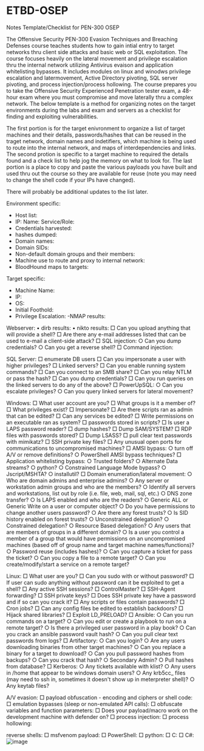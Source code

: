 # ETBD-OSEP
Notes Template/Checklist for PEN-300 OSEP

The Offensive Security PEN-300 Evasion Techniques and Breaching Defenses course teaches students how to gain intial entry to target networks thru client side attacks and basic web or SQL exploitation. The course focuses heavily on the lateral movement and privilege escalation thru the internal network utilizing Antivirus evaison and application whitelisting bypasses. It includes modules on linux and winodws privilege escalation and latermovement, Active Directory pivoting, SQL server pivoting, and process injection/process hollowing. The course prepares you to take the Offensive Security Experienced Penetration tester exam, a 48-hour exam where you must compromise and move laterally thru a complex network. The below template is a method for organizing notes on the target environments during the labs and exam and servers as a checklist for finding and exploiting vulnerabilities.

The first portion is for the target enivronment to organize a list of target machines and their details, passwords/hashes that can be reused in the traget network, domain names and indetifiers, which machine is being used to route into the internal network, and maps of interdependencies and links. The second protion is specific to a target machine to required the details found and a check list to help jog the memory on what to look for. The last portion is a place to copy and paste the various payloads you have built and used thru out the course so they are available for reuse (note you may need to change the shell code if your IPs have changed).

There will probably be additional updates to the list later.

Environment specific: 
- Host list:
- 	IP:	Name:	Service/Role:
- Credentials harvested:
- hashes dumped:
- Domain names:
- Domain SIDs:
- Non-default domain groups and their members:
- Machine use to route and proxy to internal network:
- BloodHound maps to targets:

Target specific: 
- Machine Name:
- IP:
- OS:
- Initial Foothold:
- Privilege Escalation:
-NMAP results:

Webserver:
	• dirb results:
	• nikto results:
	□ Can you upload anything that will provide a shell?
	□ Are there any e-mail addresses listed that can be used to e-mail a client-side attack?
	□ SQL injection: 
		○ Can you dump credentials? 
		○ Can you get a reverse shell?
	□ Command injection:

SQL Server:
	□ enumerate DB users
	□ Can you impersonate a user with higher privileges?
	□ Linked servers?
	□ Can you enable running system commands?
	□ Can you connect to an SMB share?
	□ Can you relay NTLM or pass the hash?
	□ Can you dump credentials?
	□ Can you run queries on the linked servers to do any of the above?
	□ PowerUpSQL:
		○ Can you escalate privileges?
		○ Can you query linked servers for lateral movement?

Windows:
	□ What user account are you?
	□ What groups is it a member of?
	□ What privileges exist?
	□ Impersonate?
	□ Are there scripts ran as admin that can be edited?
	□ Can any services be edited?
	□ Write permissions on an executable ran as system?
	□ passwords stored in scripts?
	□ Is user a LAPS password reader?
	□ dump hashes?
	□ Dump SAM/SYSTEM?
	□ RDP files with passwords stored?
	□ Dump LSASS?
	□ pull clear text passwords with mimikatz?
	□ SSH private key files?
	□ Any unusual open ports for communications to uncompromised machines?
	□ AMSI bypass:
		○ turn off A/V or remove definitions?
		○ PowerShell AMSI bypass techniques?
	□ Application whitelisting bypass:
		○ Trusted folders?
		○ Alternate Data streams?
		○ python?
		○ Constrained Language Mode bypass?
		○ Jscript/MSHTA?
		○ installutil?
	□ Domain enumeration/lateral movement:
		○ Who are domain admins and enterprise admins?
		○ Any server or workstation admin groups and who are the members?
		○ Identify all servers and workstations, list out by role (i.e. file, web, mail, sql, etc.)
		○ DNS zone transfer?
		○ Is LAPS enabled and who are the readers?
		○ Generic ALL or Generic Write on a user or computer object?
		○ Do you have permissions to change another users password?
		○ Are there any forest trusts?
		○ Is SID history enabled on forest trusts?
		○ Unconstrained delegation?
		○ Constrained delegation?
		○ Resource Based delegation?
		○ Any users that are members of groups in a different domain?
		○ Is a user you control a member of a group that would have permissions on an uncompromised machines (based off of group name and target machine names/functions)?
		○ Password reuse (includes hashes)?
		○ Can you capture a ticket for pass the ticket?
		○ Can you copy a file to a remote target?
		○ Can you create/modify/start a service on a remote target?

Linux:
	□ What user are you?
	□ Can you sudo with or without password?
	□ If user can sudo anything without password can it be exploited to get a shell?
	□ Any active SSH sessions?
	□ ControlMaster?
	□ SSH-Agent forwarding?
	□ SSH private keys?
	□ Does SSH private key have a password and if so can you crack it?
	□ Any scripts or files contain passwords?
	□ Cron jobs?
	□ Can any config files be edited to establish backdoors?
	□ Hijack shared libraries?
	□ Exploit LD_PRELOAD?
	□ Ansible:
		○ Can you run commands on a target?
		○ Can you edit or create a playbook to run on a remote target?
		○ Is there a privileged user password in a play book?
		○ Can you crack an ansible password vault hash?
		○ Can you pull clear text passwords from logs?
	□ Artifactory:
		○ Can you login?
		○ Are any users downloading binaries from other target machines?
		○ Can you replace a binary for a target to download?
		○ Can you pull password hashes from backups?
		○ Can you crack that hash?
		○ Secondary Admin?
		○ Pull hashes from database?
	□ Kerberos:
		○ Any tickets available with klist?
		○ Any users in /home that appear to be windows domain users?
		○ Any krb5cc_ files (may need to ssh in, sometimes it doesn't show up in meterpreter shell)?
		○ Any keytab files?

A/V evasion:
	□ payload obfuscation - encoding and ciphers or shell code:
	□ emulation bypasses (sleep or non-emulated API calls):
	□ obfuscate variables and function parameters:
	□ Does your payload/macro work on the development machine with defender on?
	□ process injection:
	□ process hollowing:
	
reverse shells:
	□ msfvenom payload:
	□ PowerShell:
	□ python:
	□ C:
	□ C#:
![image](https://user-images.githubusercontent.com/84335647/142711533-bf369919-6080-48b5-ae21-a62f628e6fee.png)

